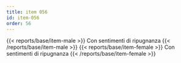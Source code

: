 ```yaml
---
title: item 056
id: item-056
order: 56
---
```

{{< reports/base/item-male >}}
  Con sentimenti di ripugnanza
{{< /reports/base/item-male >}}
{{< reports/base/item-female >}}
  Con sentimenti di ripugnanza
{{< /reports/base/item-female >}}